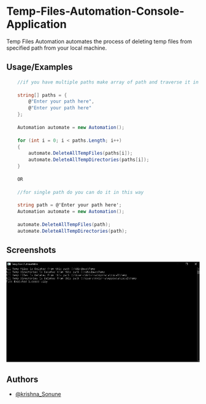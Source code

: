 
# Temp-Files-Automation-Console-Application

Temp Files Automation automates the process of deleting temp files from specified path from your local machine.


## Usage/Examples

```C#
    //if you have multiple paths make array of path and traverse it in this way

    string[] paths = { 
        @"Enter your path here",
        @"Enter your path here" 
    };

    Automation automate = new Automation();

    for (int i = 0; i < paths.Length; i++)
    {
        automate.DeleteAllTempFiles(paths[i]);
        automate.DeleteAllTempDirectories(paths[i]);
    }

    OR

    //for single path do you can do it in this way
    
    string path = @'Enter your path here';
    Automation automate = new Automation();

    automate.DeleteAllTempFiles(path);
    automate.DeleteAllTempDirectories(path);
```




## Screenshots

![App Screenshot](/screenshot/finalresult.png)


## Authors

- [@krishna_Sonune](https://in.linkedin.com/in/krishna-sonune-1421b21b5)

